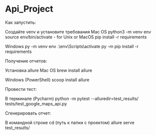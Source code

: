 # Api_Project

Как запустить:

Создайте venv и установите требования
  Mac OS
    python3 -m venv env
    source env/bin/activate - for Unix or MacOS
    pip install -r requirements
  
  Windows
    py -m venv env
    .\env\Scripts\activate
    py -m pip install -r requirements



Получение отчетов: 

Установка allure 
  Mac OS
    brew install allure

  Windows (PowerShell)
    scoop install allure



Провести тест:

В терминале (Pycharm)
    python -m pytest --alluredir=test_results/ tests/test_google_maps_api.py


Сгенерировать отчет:

В командной строке 
   cd (путь к папки с проектом)
   allure serve test_results/
